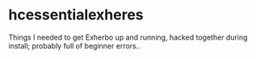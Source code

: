 # hcessentialexheres
Things I needed to get Exherbo up and running, hacked together during install; probably full of beginner errors..
